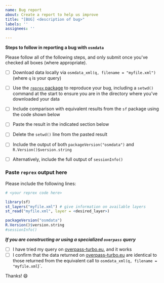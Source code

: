 ```yaml
---
name: Bug report
about: Create a report to help us improve
title: "[BUG] <description of bug>"
labels: ''
assignees: ''

---
```


**Steps to follow in reporting a bug with `osmdata`**

Please follow all of the following steps, and only submit once you've checked all boxes (where appropriate).

- [ ] Download data locally via `osmdata_xml(q, filename = "myfile.xml")` (where `q` is your query)
- [ ] Use the [`reprex` package](https://reprex.tidyverse.org/) to reproduce your bug, including a `setwd()` command at the start to ensure you are in the directory where you've downloaded your data
- [ ] Include comparison with equivalent results from the `sf` package using the code shown below
- [ ] Paste the result in the indicated section below
- [ ] Delete the `setwd()` line from the pasted result
- [ ] Include the output of both `packageVersion("osmdata")` and `R.Version()$version.string`
- [ ] Alternatively, include the full output of `sessionInfo()`


### Paste `reprex` output here

Please include the following lines:
``` r
# <your reprex code here>

library(sf)
st_layers("myfile.xml") # give information on available layers
st_read("myfile.xml", layer = <desired_layer>)

packageVersion("osmdata")
R.Version()$version.string
#sessionInfo()
```



***If you are constructing or using a specialized `overpass` query***

- [ ] I have tried my query on [overpass-turbo.eu](https://overpass-turbo.eu), and it works
- [ ] I confirm that the data returned on [overpass-turbo.eu](https://overpass-turbo.eu) are identical to those returned from the equivalent call to `osmdata_xml(q, filename = "myfile.xml`)`.

Thanks! :smile:
